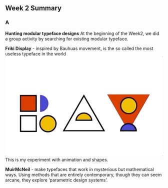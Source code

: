 ## Week 2 Summary

### A
**Hunting modular typeface designs** 
At the beginning of the Week2, we did a group activity by searching for existing modular typeface.

**Friki Display** - inspired by Bauhuas movement, is the so called the most useless typeface in the world
![Image of Rayattempt](https://github.com/Raymondvonz/CodeWords/blob/master/W2/RAY_ATTEMPT.gif)
This is my experiment with animation and shapes. 

**MuirMcNeil** - make typefaces that work in mysterious but mathematical ways. Using methods that are entirely contemporary, though they can seem arcane, they explore ‘parametric design systems’. 


